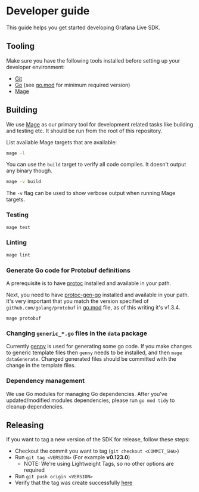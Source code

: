 # Developer guide

This guide helps you get started developing Grafana Live SDK.

## Tooling

Make sure you have the following tools installed before setting up your developer environment:

- [Git](https://git-scm.com/)
- [Go](https://golang.org/dl/) (see [go.mod](../go.mod#L3) for minimum required version)
- [Mage](https://magefile.org/)

## Building

We use [Mage](https://magefile.org/) as our primary tool for development related tasks like building and testing etc. It should be run from the root of this repository.

List available Mage targets that are available:

```bash
mage -l
```

You can use the `build` target to verify all code compiles. It  doesn't output any binary though.

```bash
mage -v build
```

The `-v` flag can be used to show verbose output when running Mage targets.

### Testing

```bash
mage test
```

### Linting

```bash
mage lint
```

### Generate Go code for Protobuf definitions

A prerequisite is to have [protoc](http://google.github.io/proto-lens/installing-protoc.html) installed and available in your path.

Next, you need to have [protoc-gen-go](https://github.com/golang/protobuf/tree/v1.3.4#installation) installed and available in your path. It's very important that you match the version specified of `github.com/golang/protobuf` in [go.mod](go.mod) file, as of this writing it's v1.3.4.

```
mage protobuf
```

### Changing `generic_*.go` files in the `data` package

Currently [genny](https://github.com/cheekybits/genny) is used for generating some go code. If you make changes to generic template files then `genny` needs to be installed, and then `mage dataGenerate`. Changed generated files should be committed with the change in the template files.

### Dependency management

We use Go modules for managing Go dependencies. After you've updated/modified modules dependencies, please run `go mod tidy` to cleanup dependencies.

## Releasing

If you want to tag a new version of the SDK for release, follow these steps:

- Checkout the commit you want to tag (`git checkout <COMMIT_SHA>`)
- Run `git tag <VERSION>` (For example **v0.123.0**)
   - NOTE: We're using Lightweight Tags, so no other options are required
- Run `git push origin <VERSION>`
- Verify that the tag was create successfully [here](https://github.com/grafana/grafana-live-sdk/releases)
